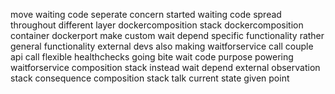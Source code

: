 move waiting code seperate concern started waiting code spread throughout different layer dockercomposition stack dockercomposition container dockerport make custom wait depend specific functionality rather general functionality external devs also making waitforservice call couple api call flexible healthchecks going bite wait code purpose powering waitforservice composition stack instead wait depend external observation stack consequence composition stack talk current state given point